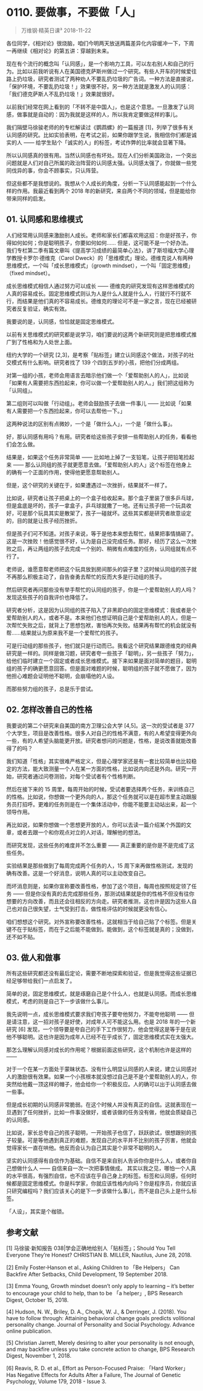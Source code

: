 # 0110. 要做事，不要做「人」
> 万维钢·精英日课³
2018-11-22

各位同学，《相对论》很烧脑，咱们今明两天放送两篇差异化内容缓冲一下，下周一再继续《相对论》的第五讲：穿越到未来。

现在有个流行的概念叫「认同感」，是一个影响力工具，可以左右别人和自己的行为。比如以前我听说有人在美国德克萨斯州做过一个研究。有些人开车的时候爱往路上扔垃圾，研究者测试了两种劝人不要乱扔垃圾的广告词。一种方法是直接说，「保护环境，不要乱扔垃圾！」效果很不好。另一种方法就是激发人的认同感：「我们德克萨斯人不乱扔垃圾！」效果就很好。

以前我们经常在网上看到的「不转不是中国人」，也是这个意思。一旦激发了认同感，做事就是自动的：因为我就是这样的人，所以我肯定要做这样的事儿。

我们隔壁马徐骏老师的的专栏解读过《鹦鹉螺》的一篇报道 [1]，列举了很多有关认同感的研究。比如实验表明，在考试之前，如果你跟学生说，我相信你们都是诚实的人 —— 给学生贴个「诚实的人」的标签，考试作弊的比率就会显著下降。

所以认同感真的很有用。当然认同感也有坏处。现在人们分析美国政治，一个突出问题就是人们对自己所属的政治阵营的认同感太强。认同感太强了，你就做一些党同伐异的事，你会不顾事实，只认阵营。

但这些都不是我想说的。我想从个人成长的角度，分析一下认同感能起到一个什么样的作用。我最近看到两个 2018 年的新研究，来自两个不同的领域，但是能给你带来同样的启发。

## 01. 认同感和思维模式

人们经常用认同感来激励别人成长。老师和家长们都喜欢用这招：你是好孩子，你得如何如何；你是聪明孩子，你要如何如何……
但是，这可能不是一个好办法。我们专栏第二季有篇文章叫《提高学习成绩的最简单心法》，讲了斯坦福大学心理学教授卡罗尔·德维克（Carol Dweck）的「思维模式」理论。德维克说人有两种思维模式，一个叫「成长思维模式」（growth mindset），一个叫「固定思维模」（fixed mindset）。

成长思维模式相信人通过努力可以成长 —— 德维克的研究发现有这样思维模式的人真的容易成长。固定思维模式则认为人是什么人就是什么人，行就行不行就不行，而结果是他们真的不容易成长。德维克的理论可不是一家之言，现在已经被研究者反复验证，确实有效。

我要说的是，认同感，恰恰就是固定思维模式。

以前有关思维模式的研究都是说学习，咱们要说的这两个新研究则是把思维模式推广到了性格和为人处世上面。

纽约大学的一个研究 [2,3]，是考察「贴标签」建立认同感这个做法，对孩子的社交模式有什么影响。研究者找了 139 个四到五岁的小孩，把他们分成两组。

对第一组的小孩，老师会用语言去暗示他们做一个「爱帮助别人的人」，比如说「如果有人需要把东西捡起来，你可以做一个爱帮助别人的人。」我们把这组称为「认同组」。

第二组则可以叫做「行动组」。老师会鼓励孩子去做一件事儿 —— 比如说「如果有人需要把一个东西捡起来，你可以去帮他一下。」

这两种说法的区别有点微妙，一个是「做什么人」，一个是「做什么事」。

好，那认同感有用吗？有用。研究者给这些孩子安排一些帮助别人的任务，看看他们会怎么做。

结果是，如果这个任务非常简单 —— 比如地上掉了一支铅笔，让孩子把铅笔捡起来 —— 那么认同组的孩子就更愿意去做。「爱帮助别人的人」这个标签在他身上的确有一个正面的作用，使得他更愿意帮助别人。

但是，这个研究的关键在于，如果遭遇过一次挫折，结果就不一样了。

比如说，研究者让孩子把桌上的一个盒子给收起来。那个盒子里装了很多乒乓球，但是盒底是坏的，孩子一拿盒子，乒乓球就撒了一地。还有让孩子把一个玩具收好，可是那个玩具其实是散架了，孩子一碰就坏。这些其实都是研究者故意设定的，目的就是让孩子经历挫折。

但是孩子们可不知道。对孩子来说，等于是他本来想去帮忙，结果把事情搞砸了。这是一次挫败！他感觉很不好，认为是自己没完成任务。那好，经历了这么一次挫败之后，再让两组的孩子去完成一个别的、稍微有点难度的任务，认同组就有点不行了。

老师说，谁愿意帮老师把这个玩具放到房间那头的袋子里？这时候认同组的孩子就不再那么积极主动了，自告奋勇去帮忙的反而大多是行动组的孩子。

然后研究者再问那些没有举手帮忙的认同组的孩子，你是一个爱帮助别人的人吗？发现这些孩子的自我评价也降低了。

研究者分析，这是因为认同组的孩子陷入了非黑即白的固定思维模式：我或者是个爱帮助别人的人，或者不是。本来他们也想证明自己是个爱帮助别人的人，但是一次帮忙失败之后，就背上了思想包袱，害怕再次失败。结果再有帮忙的机会就没有帮……结果就认为原来我不是一个爱帮忙的孩子。

可是行动组的那些孩子，他们就只是行动而已。我看这个研究结果跟德维克的经典研究是一样的。同样是做习题，研究者夸一些孩子「聪明」，另一些孩子「努力」，给他们临时建立一个固定或者成长思维模式。接下来如果是面对简单的题目，聪明组的孩子的确更愿意回答。但是面对难题的时候，聪明组的孩子就不愿做了，因为他担心难题会证明他不聪明，会崩塌他的人设。

而那些努力组的孩子，总是乐于尝试。

## 02. 怎样改善自己的性格

我要说的第二个研究来自美国的南方卫理公会大学 [4,5]。这一次的受试者是 377 个大学生，项目是改善性格。很多人对自己的性格不满意，有的人希望变得更外向一些，有的人希望头脑能更开放。研究者想问的问题是，性格，是说改善就能改善得了的吗？

我们知道「性格」其实很难严格定义，但是心理学家还是有一套比较简单也比较稳定的方法，能大致测量一个人在某一方面的性格，比如说内向还是外向。研究一开始，研究者通过问卷测验，对每个受试者有个性格判断。

然后在接下来的 15 周里，每周开始的时候，受试者要选择两个任务，来训练自己的性格。比如说，你想做一个更外向的人，那这个任务就可以是在超市里主动跟服务员打招呼。更难的任务则是在一个集体活动中，你能不能要主动站出来，起一个领导作用。

再比如说，如果你想做一个思想更开放的人，你可以去读一篇介绍某个外国的文章，或者去跟一个和你观点对立的人对话，理解他的想法。

而研究发现，这些任务的难度并不怎么重要 —— 真正重要的是你是不是完成了这些任务。

实验结果是那些做到了每周完成两个任务的人，15 周下来再做性格测试，发现的确有改善。这是一个好消息，说明人真的可以主动改变自己。

而坏消息则是，如果你宣称要改善性格，参加了这个项目，每周也按照规定领了任务 —— 但是你没有真的去完成那些任务，那测试结果就是你的性格不但没有往你想要的方向改善，而且还会往相反的方向走。研究者推测，这也许是因为这些人自己也对自己很失望，士气受到打击，做性格评估的时候就更没有信心。

咱们想想这个研究。对外宣称要改善性格，这就相当于给自己贴了个标签。但是关键不在于贴标签，而在于之后能不能做到。能做到，这个标签就是真的；没做到，还不如不贴。

## 03. 做人和做事

所有这些研究都还没有最后定论，需要不断地探索和验证，但是我觉得这些证据已经足够带给我们一点启发了。

简单的说，固定思维模式，就是琢磨自己是个什么人，也就是认同感。而成长思维模式，考虑的则是自己下一步该做什么事儿。

我先说明一点，成长思维模式要求我们夸孩子要夸他努力，不能夸他聪明 —— 但是请注意，这一招对孩子是好使，对成年人可不能这么用。也是 2018 年的一个新研究 [6] 发现，一个领导要是夸自己的手下工作很努力，他会觉得这是等于是在说他不够聪明。这也许是因为成年人已经不在乎成长了，固定思维模式实在太强大。

那怎么理解认同感对成长的作用呢？根据前面这些研究，这个机制也许是这样的 ——

对于一个在某一方面处于蒙昧状态、没有什么明显认同感的人来说，建立认同感对人的激励很有效果。如果一个小孩根本就没想过自己是不是个爱帮助别人的人，你突然给他戴一顶这样的帽子，他会给你一个积极反应。人的确可以出于认同感去做一些事。

但是成长初期的认同感非常脆弱。在这个时候人并没有真正的自信。这就表现在一旦遇到了任何挫折，比如一件事没做好，或者该做的任务没有做，他就会质疑自己的认同感。

比如说，家长总夸自己的孩子聪明，一开始孩子也信了，跃跃欲试，很想跟别的孩子较量。可是等他遇到真正的难题，发现自己的水平并不比别的孩子厉害，他就会觉得家长一直在哄他。他反而会认为自己其实是个非常不聪明的人。

坚实的认同感得有自信作为基础。自信不是来自别人告诉你你是什么人，或者你自己想做什么人 —— 自信来自一次一次把事情做成。
其实以我之见，哪怕一个人真的水平很高，有强烈自信，也不应该在乎自己身上的标签。标签和认同感，任何时候都是固定思维模式。你是科学家，你就应该性格内向吗？你是程序员，你就应该只研究编程吗？我们应该关心的是下一步该做什么事儿，而不是自己头上是什么标签。

「人设」，其实是个枷锁。

## 参考文献

[1] 马徐骏·新知报告 038|学会正确地给别人「贴标签」；Should You Tell Everyone They’re Honest? CHRISTIAN B. MILLER, Nautilus, June 28, 2018. 

[2] Emily Foster‐Hanson et al., Asking Children to 「Be Helpers」 Can Backfire After Setbacks, Child Development, 19 September 2018. 

[3] Emma Young, Growth mindset doesn’t only apply to learning – it’s better to encourage your child to help, than to be 「a helper」, BPS Research Digest, October 15, 2018.

[4] Hudson, N. W., Briley, D. A., Chopik, W. J., & Derringer, J. (2018). You have to follow through: Attaining behavioral change goals predicts volitional personality change. Journal of Personality and Social Psychology. Advance online publication.

[5] Christian Jarrett, Merely desiring to alter your personality is not enough, and may backfire unless you take concrete action to change, BPS Research Digest, November 1, 2018. 

[6] Reavis, R. D. et al., Effort as Person-Focused Praise: 「Hard Worker」 Has Negative Effects for Adults After a Failure, The Journal of Genetic Psychology, Volume 179, 2018 - Issue 3.


